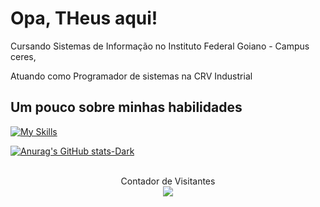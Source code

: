 
# Opa, THeus aqui!
Cursando Sistemas de Informação no Instituto Federal Goiano - Campus ceres,

Atuando como Programador de sistemas na CRV Industrial

## Um pouco sobre minhas habilidades 



[![My Skills](https://skillicons.dev/icons?i=aws,angular,flutter,mysql,postgres,mongo,bootstrap,nodejs,npm,sass,py,ts,dart,php,js,java,git,sqlite,vscode,jquery&perline=5)](https://skillicons.dev)



[![Anurag's GitHub stats-Dark](https://github-readme-stats.vercel.app/api?username=THeusvsilv\&show_icons=true\&theme=dark#gh-dark-mode-only)](https://github.com/anuraghazra/github-readme-stats#responsive-card-theme#gh-dark-mode-only)
<br><br>
<p align="center" dir="auto"> 
  Contador de Visitantes<br>
<img src="https://profile-counter.glitch.me/theusvsilv/count.svg" data-canonical-src="https://profile-counter.glitch.me/theusvsilv/count.svg" style="max-width: 100%;">
</p>

